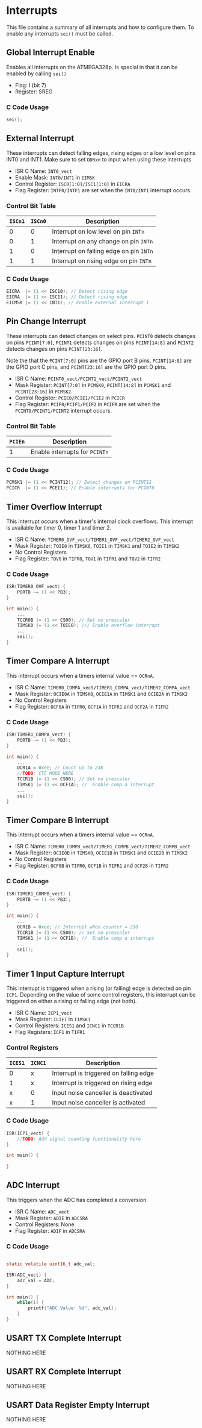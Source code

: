 # Interrupts
This file contains a summary of all interrupts and how to configure them. To enable any interrupts `sei()`
 must be called.

## Global Interrupt Enable
Enables all interrupts on the ATMEGA328p. Is special in that it can be enabled by calling `sei()`

- Flag: I (bit 7)
- Register: SREG

### C Code Usage
```c
sei();
```

## External Interrupt
These interrupts can detect falling edges, rising edges or a low level on pins INT0 and INT1. Make sure to set `DDRxn` to input when using these interrupts 

- ISR C Name: `INT0_vect`
- Enable Mask: `INT0/INT1` in `EIMSK` 
- Control Register: `ISC0[1:0]/ISC1[1:0]` in `EICRA`
- Flag Register: `INTF0/INTF1` are set when the `INT0/INT1` interrupt occurs. 

### Control Bit Table

`ISCn1` | `ISCn0` | Description
--------|---------|------------
0       | 0       | Interrupt on low level on pin `INTn`
0       | 1       | Interrupt on any change on pin `INTn`
1       | 0       | Interrupt on falling edge on pin `INTn`
1       | 1       | Interrupt on rising edge on pin `INTn`
 
### C Code Usage
```c
EICRA  |= (1 << ISC10); // Detect rising edge
EICRA  |= (1 << ISC11); // Detect rising edge  
EICMSK |= (1 << INT1); // Enable external interrupt 1
```

## Pin Change Interrupt
These interrupts can detect changes on select pins. `PCINT0` detects changes on pins `PCINT[7:0]`, `PCINT1` detects changes on pins `PCINT[14:8]` and `PCINT2` detects changes on pins `PCINT[23:16]`. 

Note the that the `PCINT[7:0]` pins are the GPIO port B pins, `PCINT[14:8]` are the GPIO port C pins, and `PCINT[23:16]` are the GPIO port D pins. 

- ISR C Name: `PCINT0_vect/PCINT1_vect/PCINT2_vect`
- Mask Register: `PCINT[7:0]` in `PCMSK0`, `PCINT[14:8]` in `PCMSK1` and `PCINT[23:16]` in `PCMSK2`.
- Control Register: `PCIE0/PCIE1/PCIE2` in `PCICR` 
- Flag Register: `PCIF0/PCIF1/PCIF2` in `PCIFR` are set when the `PCINT0/PCINT1/PCINT2` interrupt occurs. 


### Control Bit Table

`PCIEn` | Description
--------|--------------------
1       | Enable interrupts for `PCINTn`
 
### C Code Usage
```c
PCMSK1 |= (1 << PCINT12); // Detect changes on PCINT12
PCICR  |= (1 << PCEI1); // Enable interrupts for PCINT0  
```

## Timer Overflow Interrupt
This interrupt occurs when a timer's internal clock overflows. This interrupt is available for timer 0, timer 1 and timer 2.

- ISR C Name: `TIMER0_OVF_vect/TIMER1_OVF_vect/TIMER2_OVF_vect`
- Mask Register: `TOIE0` in `TIMSK0`, `TOIE1` in `TIMSK1` and `TOIE2` in `TIMSK2`
- No Control Registers
- Flag Register: `TOV0` in `TIFR0`, `TOV1` in `TIFR1` and `TOV2` in `TIFR2`

### C Code Usage

```c
ISR(TIMER0_OVF_vect) {
    PORTB ~= (1 << PB3);
}

int main() {
    ...
    TCCR0B |= (1 << CS00); // Set no prescaler
    TIMSK0 |= (1 << TOIE0); /// Enable overflow interrupt
    ...
    sei();
} 
```

## Timer Compare A Interrupt
This interrupt occurs when a timers internal value == `OCRnA`.

- ISR C Name: `TIMER0_COMPA_vect/TIMER1_COMPA_vect/TIMER2_COMPA_vect`
- Mask Register: `OCIE0A` in `TIMSK0`, `OCIE1A` in `TIMSK1` and `OCIE2A` in `TIMSK2`
- No Control Registers
- Flag Register: `OCF0A` in `TIFR0`, `OCF1A` in `TIFR1` and `OCF2A` in `TIFR2`

### C Code Usage

```c
ISR(TIMER1_COMPA_vect) {
    PORTB ~= (1 << PB3);
}

int main() {
    ...
    OCR1A = 0xee; // Count up to 238
    //TODO: CTC MODE HERE
    TCCR1B |= (1 << CS00); // Set no prescaler
    TIMSK1 |= (1 << OCF1A); //  Enable comp a interrupt
    ...
    sei();
} 
```

## Timer Compare B Interrupt
This interrupt occurs when a timers internal value == `OCRnA`.

- ISR C Name: `TIMER0_COMPB_vect/TIMER1_COMPB_vect/TIMER2_COMPB_vect`
- Mask Register: `OCIE0B` in `TIMSK0`, `OCIE1B` in `TIMSK1` and `OCIE2B` in `TIMSK2`
- No Control Registers
- Flag Register: `OCF0B` in `TIFR0`, `OCF1B` in `TIFR1` and `OCF2B` in `TIFR2`

### C Code Usage

```c
ISR(TIMER1_COMPB_vect) {
    PORTB ~= (1 << PB3);
}

int main() {
    ...
    OCR1B = 0xee; // Interrupt when counter = 238
    TCCR1B |= (1 << CS00); // Set no prescaler
    TIMSK1 |= (1 << OCF1B); //  Enable comp a interrupt
    ...
    sei();
} 
```

## Timer 1 Input Capture Interrupt
This interrupt is triggered when a rising (or falling) edge is detected on pin `ICP1`. Depending on the value of some control registers, this interrupt can be triggered on either a rising or falling edge (not both).

- ISR C Name: `ICP1_vect`
- Mask Register: `ICIE1` in `TIMSK1`
- Control Registers: `ICES1` and `ICNC1` in `TCCR1B`
- Flag Registers: `ICF1` in `TIFR1`

### Control Registers

`ICES1` | `ICNC1` | Description
--------|---------|-------------
0       | x       | Interrupt is triggered on falling edge
1       | x       | Interrupt is triggered on rising edge
x       | 0       | Input noise canceller is deactivated
x       | 1       | Input noise canceller is activated

### C Code Usage

```c
ISR(ICP1_vect) {
	//TODO: Add signal counting functionality here
}

int main() {
	
}
```

## ADC Interrupt
This triggers when the ADC has completed a conversion.

- ISR C Name: `ADC_vect`
- Mask Register: `ADIE` in `ADCSRA`
- Control Registers: None
- Flag Register: `ADIF` in `ADCSRA`

### C Code Usage

```c

static volatile uint16_t adc_val; 

ISR(ADC_vect) {
    adc_val = ADC;
}

int main() {
    while(1) {
        printf("ADC Value: %d", adc_val);
    }
}
```

## USART TX Complete Interrupt
NOTHING HERE

## USART RX Complete Interrupt
NOTHING HERE

## USART Data Register Empty Interrupt
NOTHING HERE
